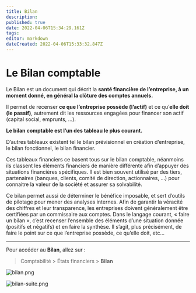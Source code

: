 ```yaml
---
title: Bilan
description: 
published: true
date: 2022-04-06T15:34:29.161Z
tags: 
editor: markdown
dateCreated: 2022-04-06T15:33:32.847Z
---
```


# Le Bilan comptable

Le Bilan est un document qui décrit la **santé financière de l’entreprise, à un moment donné, en général la clôture des comptes annuels.**

Il permet de recenser **ce que l’entreprise possède (l’actif)** et ce qu’**elle doit (le passif)**, autrement dit les ressources engagées pour financer son actif (capital social, emprunts, …). 

**Le bilan comptable est l’un des tableau le plus courant.**

D’autres tableaux existent tel le bilan prévisionnel en création d’entreprise, le bilan fonctionnel, le bilan financier. 

Ces tableaux financiers ce basent tous sur le bilan comptable, néanmoins ils classent les éléments financiers de manière différente afin d’appuyer des situations financières spécifiques. 
Il est bien souvent utilisé par des tiers, partenaires (banques, clients, comité de direction, actionnaires, …) pour connaitre la valeur de la société et assurer sa solvabilité. 

Ce bilan permet aussi de déterminer le bénéfice imposable, et sert d’outils de pilotage pour mener des analyses internes. Afin de garantir la véracité des chiffres et leur transparence, les entreprises doivent généralement être certifiées par un commissaire aux comptes. Dans le langage courant, « faire un bilan », c’est recenser l’ensemble des éléments d’une situation donnée (positifs et négatifs) et en faire la synthèse. Il s’agit, plus précisément, de faire le point sur ce que l’entreprise possède, ce qu’elle doit, etc…

---

Pour accéder au **Bilan**, allez sur :

> Comptabilité > États financiers > **Bilan**

![bilan.png](/accounting/balance-sheet/bilan.png)

![bilan-suite.png](/accounting/balance-sheet/bilan-suite.png)